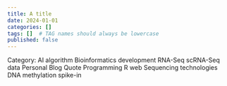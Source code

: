 ```yaml
---
title: A title
date: 2024-01-01
categories: []
tags: []  # TAG names should always be lowercase
published: false
---
```


Category:
AI
  algorithm
Bioinformatics
  development
  RNA-Seq
  scRNA-Seq
  data
Personal
 Blog
 Quote
Programming
 R 
 web 
Sequencing technologies 
 DNA methylation
 spike-in
